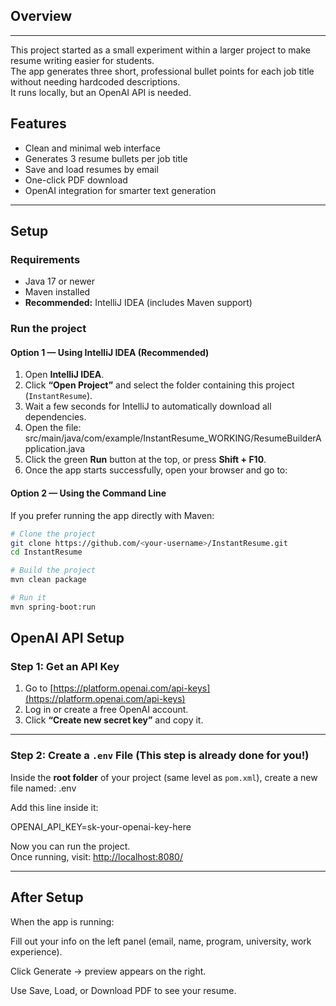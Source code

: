 
## Overview
---
This project started as a small experiment within a larger project to make resume writing easier for students.  
The app generates three short, professional bullet points for each job title without needing hardcoded descriptions.  
It runs locally, but an OpenAI API is needed. 

## Features

- Clean and minimal web interface
- Generates 3 resume bullets per job title
- Save and load resumes by email 
- One-click PDF download 
- OpenAI integration for smarter text generation

---

## Setup

### Requirements
- Java 17 or newer
- Maven installed 
- **Recommended:** IntelliJ IDEA (includes Maven support) 



### Run the project

#### Option 1 — Using IntelliJ IDEA (Recommended)
1. Open **IntelliJ IDEA**.
2. Click **“Open Project”** and select the folder containing this project (`InstantResume`).
3. Wait a few seconds for IntelliJ to automatically download all dependencies.
4. Open the file: src/main/java/com/example/InstantResume_WORKING/ResumeBuilderApplication.java
5. Click the green **Run** button at the top, or press **Shift + F10**.
6. Once the app starts successfully, open your browser and go to:

#### Option 2 — Using the Command Line
If you prefer running the app directly with Maven:

```bash
# Clone the project
git clone https://github.com/<your-username>/InstantResume.git
cd InstantResume

# Build the project
mvn clean package

# Run it
mvn spring-boot:run
```

## OpenAI API Setup 

### Step 1: Get an API Key
1. Go to [https://platform.openai.com/api-keys](https://platform.openai.com/api-keys)  
2. Log in or create a free OpenAI account.  
3. Click **“Create new secret key”** and copy it.

---

###  Step 2: Create a `.env` File (This step is already done for you!)
Inside the **root folder** of your project (same level as `pom.xml`), create a new file named: .env

Add this line inside it:

OPENAI_API_KEY=sk-your-openai-key-here

Now you can run the project.  
Once running, visit:  [http://localhost:8080/](http://localhost:8080/)

---
## After Setup

When the app is running:

Fill out your info on the left panel (email, name, program, university, work experience).

Click Generate → preview appears on the right.

Use Save, Load, or Download PDF to see your resume.

